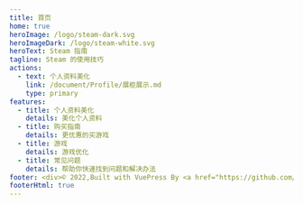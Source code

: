 ```yaml
---
title: 首页
home: true
heroImage: /logo/steam-dark.svg
heroImageDark: /logo/steam-white.svg
heroText: Steam 指南
tagline: Steam 的使用技巧
actions:
  - text: 个人资料美化
    link: /document/Profile/展柜展示.md
    type: primary
features:
  - title: 个人资料美化
    details: 美化个人资料
  - title: 购买指南
    details: 更优惠的买游戏
  - title: 游戏
    details: 游戏优化
  - title: 常见问题
    details: 帮助你快速找到问题和解决办法
footer: <div>© 2022,Built with VuePress By <a href="https://github.com/XTsat">晓同</a></div><div><a href="https://github.com/XTsat/rapid-upload-userscript-doc">如果觉得这个指南有用的话,可以点击这个链接去 Github 点个 Star ⭐</a></div><br/><div>Steam 指南是一个业余项目，与 Valve 或 Steam 无关。</div><div>Steam 和 Steam 徽标是 <a href="https://partner.steamgames.com/doc/marketing/branding">© Valve Corporation 的商标</a> 。</div><div>所有其他商标均为其各自所有者的财产。</div>
footerHtml: true
---
```

